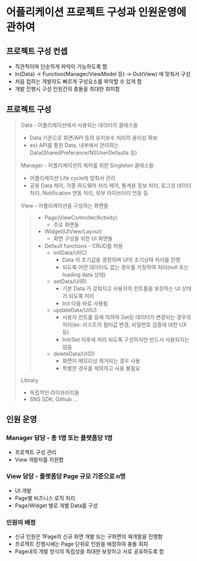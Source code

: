# 어플리케이션 프로젝트 구성과 인원운영에 관하여

## 프로젝트 구성 컨셉
- 직관적이며 단순하게 파악이 가능하도록 함
- In(Data) -> Function(Manager/ViewModel 등) -> Out(View) 에 맞춰서 구성
- 처음 접하는 개발자도 빠르게 구성요소를 파악할 수 있게 함
- 개발 진행시 구성 인원간의 충돌을 최대한 회피함
  
## 프로젝트 구성
> Data - 어플리케이션에서 사용되는 데이터의 클래스들
> - Data 기준으로 화면/API 등의 유지보수 처리의 용이성 확보
> - ex) API를 통한 Data, 내부에서 관리하는 Data(SharedPreferance/NSUserDefaults 등)
>
> Manager - 어플리케이션의 제어를 위한 Singleton 클래스들
> - 어플리케이션 Life cycle에 맞춰서 관리
> - 공용 Data 제어, 각종 하드웨어 처리 제어, 통계용 정보 처리, 로그성 데이터 처리, Notification 연동 처리, 외부 라이브러리 연동 등
>
> View - 어플리케이션을 구성하는 화면들
>> - Page(ViewController/Activity)
>>   - 주요 화면들
>> - Widget(UIView/Layout)
>>   - 화면 구성을 위한 UI 화면들
>> - Default functions - CRUD를 차용
>>   - initData/UI(C) 
>>     - Data 의 초기값을 결정하며 UI의 초기상태 처리를 진행
>>     - 되도록 어떤 데이터도 없는 경우를 가정하여 처리(null 또는 loading data 상태)
>>   - setData/UI(R)
>>     - 기본 Data 가 갖춰지고 사용자의 컨트롤을 보장하는 UI 상태가 되도록 처리
>>     - Init 다음 바로 사용됨
>>   - updateData/UI(U)
>>     - 사용자 컨트롤 등에 의하여 Set된 데이터가 변경되는 경우의 처리(ex: 리스트의 필터값 변경, 비밀번호 검증에 대한 UX 등)
>>     - Init/Set 이후에 처리 되도록 구성하지만 반드시 사용되지는 않음
>>   - deleteData/UI(D)
>>     - 화면이 메모리상 제거되는 경우 사용
>>     - 특별한 경우를 제외하고 사용 불필요
>
> Library
> - 독립적인 라이브러리들
> - SNS SDK, Github ...

## 인원 운영
### Manager 담당 - 총 1명 또는 플랫폼당 1명
- 프로젝트 구성 관리
- View 개발자를 지원함

### View 담당 - 플랫폼당 Page 규모 기준으로 n명
- UI 개발
- Page별 비즈니스 로직 처리
- Page/Widget 별로 개별 Data를 구성

### 인원의 배정
- 신규 인원은 1Page의 신규 화면 개발 또는 구화면의 재개발을 진행함
- 프로젝트 진행시에는 Page 단위로 인원을 배정하여 충돌 회피
- Page내의 개발 방식의 독립성을 최대한 보장하고 서로 공유하도록 함
